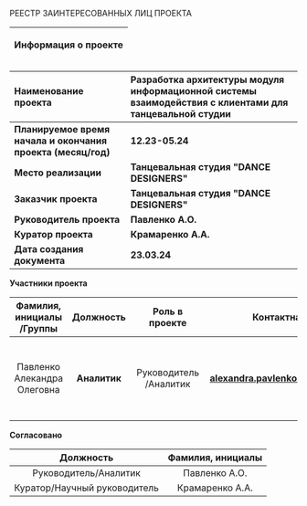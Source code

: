 РЕЕСТР ЗАИНТЕРЕСОВАННЫХ ЛИЦ ПРОЕКТА

|<p>**Информация о проекте**</p><p></p>|
| :-: |

|**Наименование проекта**|**Разработка архитектуры модуля информационной системы взаимодействия с клиентами для танцевальной студии**|
| :- | :- |
|**Планируемое время начала и окончания проекта (месяц/год)**|**12.23-05.24**|
|**Место реализации**|**Танцевальная студия "DANCE DESIGNERS"**|
|**Заказчик проекта**|**Танцевальная студия "DANCE DESIGNERS"**|
|**Руководитель проекта**|**Павленко А.О.**|
|**Куратор проекта**|**Крамаренко А.А.**|
|**Дата создания документа**|**23.03.24**|



**Участники проекта**

|**Фамилия, инициалы /Группы**|**Должность**|**Роль в проекте**|**Контактная информация**|**Требования**|**Влияние**|
| :-: | :-: | :-: | :-: | :-: | :-: |
|Павленко Алекандра Олеговна|**Аналитик**|Руководитель/Аналитик|**alexandra.pavlenko5@yandex.ru@yandex.ru**|**Анализ процессов, разработка интерфейса, разработка архитектуры модуля ИС**|10|


**Согласовано**

|**Должность**|**Фамилия, инициалы**|
| :-: | :-: | 
|Руководитель/Аналитик|Павленко А.О.|
|Куратор/Научный руководитель|Крамаренко А.А. |



